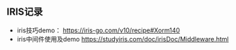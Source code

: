 ## IRIS记录


- iris技巧demo： https://iris-go.com/v10/recipe#Xorm140
- iris中间件使用及demo https://studyiris.com/doc/irisDoc/Middleware.html